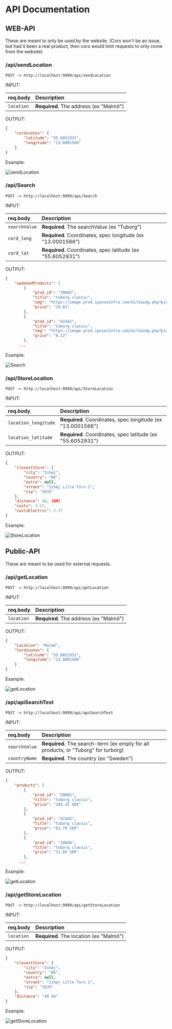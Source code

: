 # API Documentation

## WEB-API
These are meant to only be used by the website. (Cors won't be an issue, but had it been a real product, then cors would limit requests to only come from the website)

### /api/sendLocation

```http
POST -> http://localhost:9999/api/sendLocation
```

INPUT:

| req.body | Description                |
| :-------- | :------------------------- 
|`location` | **Required**. The address (ex "Malmö")|

OUTPUT:
```JSON
{
	"cordinates": {
        "latitude": "55.6052931",
        "longitude": "13.0001566"
    }
}
```
Example:

![sendLocation](https://media.discordapp.net/attachments/1181535338787770408/1193313360603783289/image.png?ex=65ac42ab&is=6599cdab&hm=bf45739abefd5a92274cbdf14bf7f8a11733e4d19b608e3fb52fee0f6f5f1389&=&format=webp&quality=lossless&width=651&height=497)


### /api/Search

```http
POST -> http://localhost:9999/api/Search
```

INPUT:

| req.body | Description                |
| :-------- | :------------------------- 
|`searchValue` | **Required**. The searchValue (ex "Tuborg")|
|`cord_long` | **Required**. Coordinates, spec longitude (ex "13.0001566")|
|`cord_lat` | **Required**. Coordinates, spec latitude (ex "55.6052931")|

OUTPUT:
```JSON
{
    "updatedProducts": [
        {
            "prod_id": "39602",
            "title": "tuborg classic",
            "img": "https://image.prod.iposeninfra.com/bilkaimg.php?pid=39602&imgType=jpeg",
            "price": "19.81"
        },
        {
            "prod_id": "42442",
            "title": "tuborg classic",
            "img": "https://image.prod.iposeninfra.com/bilkaimg.php?pid=42442&imgType=jpeg",
            "price": "6.12"
        },
      ...
```
Example:

![Search](https://cdn.discordapp.com/attachments/1181535338787770408/1193314647860854855/image.png?ex=65ac43de&is=6599cede&hm=2cd7f9d30c8da3a7d848db09839a074388e85a08529e9ac63122a6d1b1984a13&)

### /api/StoreLocation

```http
POST -> http://localhost:9999/api/StoreLocation
```

INPUT:

| req.body | Description                |
| :-------- | :------------------------- 
|`location_longitude` | **Required**. Coordinates, spec longitude (ex "13.0001566")|
|`location_latitude` | **Required**. Coordinates, spec latitude (ex "55.6052931")|

OUTPUT:
```JSON
{
    "closestStore": {
        "city": "Ishøj",
        "country": "DK",
        "extra": null,
        "street": "Ishøj Lille Torv 1",
        "zip": "2635"
    },
    "distance": 40, (KM)
    "costs": 3.17,
    "costsElectric": 2.77
}
```
Example:

![StoreLocation](https://cdn.discordapp.com/attachments/1181535338787770408/1193315527418978505/image.png?ex=65ac44b0&is=6599cfb0&hm=a11fe49043deed6555c875ef8df38f81f1d78a781054e5c2f798ee016f2aedb1&)

## Public-API
These are meant to be used for external requests.

### /api/getLocation

```http
POST -> http://localhost:9999/api/getLocation
```

INPUT:

| req.body | Description                |
| :-------- | :------------------------- 
|`location` | **Required**. The address (ex "Malmö")|

OUTPUT:
```JSON
{
    "Location": "Malmö",
    "Cordinates": {
        "latitude": "55.6052931",
        "longitude": "13.0001566"
    }
}
```
Example:

![getLocation](https://cdn.discordapp.com/attachments/1181535338787770408/1193316503186051172/image.png?ex=65ac4599&is=6599d099&hm=392423a758026437e93220314b63707a9ed68b58d3a1c858155c0cde7ecbf871&)

### /api/apiSearchTest

```http
POST -> http://localhost:9999/api/apiSearchTest
```

INPUT:

| req.body | Description                |
| :-------- | :------------------------- 
|`searchValue` | **Required**. The search-term (ex empty for all products, or "Tuborg" for turborg)|
|`countryName` | **Required**. The country (ex "Sweden")|

OUTPUT:
```JSON
{
    "products": [
        {
            "prod_id": "39602",
            "title": "tuborg classic",
            "price": "203.25 SEK"
        },
        {
            "prod_id": "42442",
            "title": "tuborg classic",
            "price": "62.79 SEK"
        },
        {
            "prod_id": "18644",
            "title": "tuborg classic",
            "price": "21.85 SEK"
        },
      ...
```
Example:

![getLocation](https://cdn.discordapp.com/attachments/1181535338787770408/1193317172668285019/image.png?ex=65ac4638&is=6599d138&hm=5e974a01b4501527ffac78af3c59420b7b376e4f02e8d8f179263c65b6464e3a&)

### /api/getStoreLocation

```http
POST -> http://localhost:9999/api/getStoreLocation
```

INPUT:

| req.body | Description                |
| :-------- | :------------------------- 
|`location` | **Required**. The location (ex "Malmö")|

OUTPUT:
```JSON
{
    "closestStore": {
        "city": "Ishøj",
        "country": "DK",
        "extra": null,
        "street": "Ishøj Lille Torv 1",
        "zip": "2635"
    },
    "distance": "40 km"
}
```
Example:

![getStoreLocation](https://cdn.discordapp.com/attachments/1181535338787770408/1193317560649777233/image.png?ex=65ac4695&is=6599d195&hm=5649ba39d4ef9fe548561f26345218cb6de2c8b92d96a53e29c610bcfe1d7eda&)
